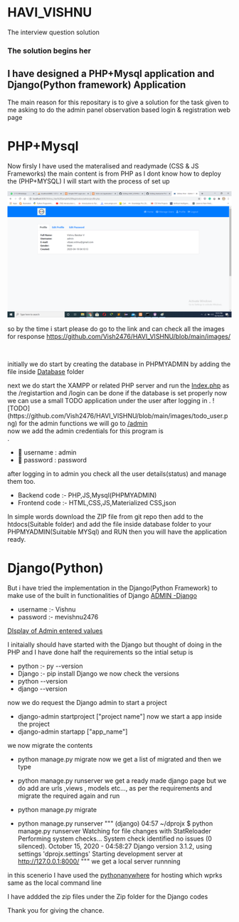 # HAVI_VISHNU
The interview question solution 


### The solution begins her
## I have designed a PHP+Mysql application and Django(Python framework) Application

The main reason for this repositary is to give a solution for the task given to me asking to do the admin panel observation based login & registration web page  

# PHP+Mysql
Now firsly I have used the materalised and readymade (CSS & JS Frameworks)
the main content is from PHP as I dont know how to deploy the (PHP+MYSQL) I will start with the process of set up

![ADMIN PROFILE](https://github.com/Vish2476/HAVI_VISHNU/blob/main/images/admin_profile.png?raw=true)

so by the time i start please do go to the link and can check all the images for response https://github.com/Vish2476/HAVI_VISHNU/blob/main/images/

<br>

initially we do start by creating the database in PHPMYADMIN by adding the file inside <a href="https://github.com/Vish2476/HAVI_VISHNU/blob/main/database/">Database</a> folder 
</hr>
next we do start the XAMPP or related PHP server and run the <a href="https://github.com/Vish2476/HAVI_VISHNU/blob/main/index.php">Index.php</a>
as the /registartion and /login can be done if the database is set properly now we can use a small TODO application under the user after logging in . 
![TODO](https://github.com/Vish2476/HAVI_VISHNU/blob/main/images/todo_user.png) 
for the admin functions we will go to <a href="https://github.com/Vish2476/HAVI_VISHNU/blob/main/admin/">/admin</a>
<br>
now we add the admin credentials for this program is <br>.

- 👯 username : admin
- 👯 password : password

after logging in to admin you check all the user details(status) and manage them too.

- Backend code :- PHP,JS,Mysql(PHPMYADMIN)
- Frontend code :- HTML,CSS,JS,Materialized CSS,json

In simple words download the ZIP file from git repo then add to the htdocs(Suitable folder) and add the file inside database folder to your PHPMYADMIN(Suitable MYSql) and RUN then you will have the application ready.

# Django(Python)
But i have tried the implementation in the Django(Python Framework) to make use of the built in functionalities of Django
<a href="http://vishnu0766.pythonanywhere.com/admin/">ADMIN -Django</a>
- username :- Vishnu
- password :- mevishnu2476

<a href="http://vishnu0766.pythonanywhere.com/">DIsplay of Admin entered values</a>

I initaially should have started with the Django but thought of doing in the PHP and I have done half the requirements so the intial setup is 

- python :- py --version
- Django :- pip install Django
we now check the versions 
- python --version
- django --version

now we do request the Django admin to start a project
- django-admin startproject ["project name"]
now we start a app inside the project 
- django-admin startapp ["app_name"]

we now migrate the contents 
- python manage.py migrate 
now we get a list of migrated and then we type 
- python manage.py runserver
we get a ready made django page but we do add are urls ,views , models etc..., as per the requirements and migrate the required again and run

- python manage.py migrate
- python manage.py runserver
""" (django) 04:57 ~/dprojx $ python manage.py runserver
Watching for file changes with StatReloader
Performing system checks...
System check identified no issues (0 silenced).
October 15, 2020 - 04:58:27
Django version 3.1.2, using settings 'dprojx.settings'
Starting development server at http://127.0.0.1:8000/ """
we get a local server runnning 

in this scenerio I have used the  <a href="https://www.pythonanywhere.com/">pythonanywhere</a> for hosting which wprks same as the local command line 

I have addded the zip files under the Zip folder for the Django codes

Thank you for giving the chance.
